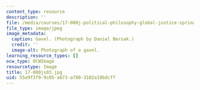 ```yaml
---
content_type: resource
description: ''
file: /media/courses/17-000j-political-philosophy-global-justice-spring-2003/55e9f3f99c05a673a7803102a19bdcff_17-000js03.jpg
file_type: image/jpeg
image_metadata:
  caption: Gavel. (Photograph by Daniel Bersak.)
  credit: ''
  image-alt: Photograph of a gavel.
learning_resource_types: []
ocw_type: OCWImage
resourcetype: Image
title: 17-000js03.jpg
uid: 55e9f3f9-9c05-a673-a780-3102a19bdcff
---
```

